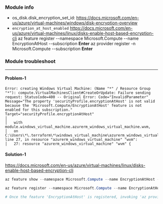 
### Module info

* os_disk.disk_encryption_set_id: https://docs.microsoft.com/en-us/azure/virtual-machines/windows/disk-encryption-overview
* `encryption_at_host_enabled` https://docs.microsoft.com/en-us/azure/virtual-machines/linux/disks-enable-host-based-encryption-cli
  az feature register --namespace Microsoft.Compute --name EncryptionAtHost --subscription __Enter__
   az provider register -n Microsoft.Compute --subscription __Enter__


### Module troubleshoot
---

#### Problem-1

```
Error: creating Windows Virtual Machine: (Name "*" / Resource Group "*"): compute.VirtualMachinesClient#CreateOrUpdate: Failure sending request: StatusCode=400 -- Original Error: Code="InvalidParameter" Message="The property 'securityProfile.encryptionAtHost' is not valid because the 'Microsoft.Compute/EncryptionAtHost' feature is not enabled for this subscription." Target="securityProfile.encryptionAtHost"
│
│   with module.windows_virtual_machine.azurerm_windows_virtual_machine.wvm,
│   on C:\Users\*\.terraform\*\windows_virtual_machine\azurerm_windows_virtual_machine\resources.tf line 27, in resource "azurerm_windows_virtual_machine" "wvm":
│   27: resource "azurerm_windows_virtual_machine" "wvm" {
```

#### Solution-1

https://docs.microsoft.com/en-us/azure/virtual-machines/linux/disks-enable-host-based-encryption-cli

```powershell
az feature show --namespace Microsoft.Compute --name EncryptionAtHost --subscription aof-it-sec-sub

az feature register --namespace Microsoft.Compute --name EncryptionAtHost --subscription aof-it-sec-sub

# Once the feature 'EncryptionAtHost' is registered, invoking 'az provider register -n Microsoft.Compute' is required to get the change propagated
```